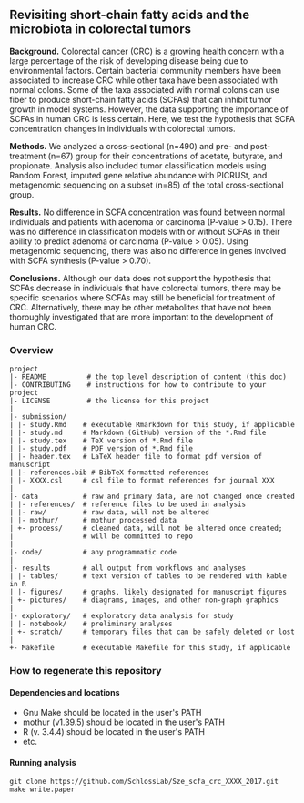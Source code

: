 ## Revisiting short-chain fatty acids and the microbiota in colorectal tumors

**Background.** Colorectal cancer (CRC) is a growing health concern with a large percentage of
the risk of developing disease being due to environmental factors. Certain bacterial community
members have been associated to increase CRC while other taxa have been associated with normal
colons. Some of the taxa associated with normal colons can use fiber to produce short-chain
fatty acids (SCFAs) that can inhibit tumor growth in model systems. However, the data supporting the importance of SCFAs in human CRC is less certain. Here, we test the hypothesis that SCFA concentration changes in individuals with colorectal tumors.

**Methods.** We analyzed a cross-sectional (n=490) and pre- and post-treatment (n=67) group for
their concentrations of acetate, butyrate, and propionate. Analysis also included tumor classification models using Random Forest, imputed gene relative abundance with PICRUSt, and metagenomic sequencing on a subset (n=85) of the total cross-sectional group.

**Results.** No difference in SCFA concentration was found between normal individuals and patients with adenoma or carcinoma (P-value > 0.15). There was no difference in classification models with or without SCFAs in their ability to predict adenoma or carcinoma (P-value > 0.05). Using metagenomic sequencing, there was also no difference in genes involved with SCFA synthesis (P-value > 0.70).

**Conclusions.** Although our data does not support the hypothesis that SCFAs decrease in
individuals that have colorectal tumors, there may be specific scenarios where SCFAs may still be beneficial for treatment of CRC. Alternatively, there may be other metabolites that have not been thoroughly investigated that are more important to the development of human CRC.



### Overview

	project
	|- README          # the top level description of content (this doc)
	|- CONTRIBUTING    # instructions for how to contribute to your project
	|- LICENSE         # the license for this project
	|
	|- submission/
	| |- study.Rmd    # executable Rmarkdown for this study, if applicable
	| |- study.md     # Markdown (GitHub) version of the *.Rmd file
	| |- study.tex    # TeX version of *.Rmd file
	| |- study.pdf    # PDF version of *.Rmd file
	| |- header.tex   # LaTeX header file to format pdf version of manuscript
	| |- references.bib # BibTeX formatted references
	| |- XXXX.csl     # csl file to format references for journal XXX
	|
	|- data           # raw and primary data, are not changed once created
	| |- references/  # reference files to be used in analysis
	| |- raw/         # raw data, will not be altered
	| |- mothur/      # mothur processed data
	| +- process/     # cleaned data, will not be altered once created;
	|                 # will be committed to repo
	|
	|- code/          # any programmatic code
	|
	|- results        # all output from workflows and analyses
	| |- tables/      # text version of tables to be rendered with kable in R
	| |- figures/     # graphs, likely designated for manuscript figures
	| +- pictures/    # diagrams, images, and other non-graph graphics
	|
	|- exploratory/   # exploratory data analysis for study
	| |- notebook/    # preliminary analyses
	| +- scratch/     # temporary files that can be safely deleted or lost
	|
	+- Makefile       # executable Makefile for this study, if applicable


### How to regenerate this repository

#### Dependencies and locations
* Gnu Make should be located in the user's PATH
* mothur (v1.39.5) should be located in the user's PATH
* R (v. 3.4.4) should be located in the user's PATH
* etc.


#### Running analysis

```
git clone https://github.com/SchlossLab/Sze_scfa_crc_XXXX_2017.git
make write.paper
```
